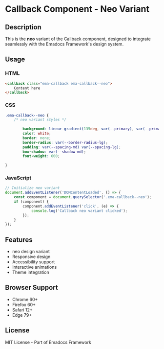 # Callback Component - Neo Variant

## Description
This is the **neo** variant of the Callback component, designed to integrate seamlessly with the Emadocs Framework's design system.

## Usage

### HTML
```html
<callback class="ema-callback ema-callback--neo">
    Content here
</callback>
```

### CSS
```css
.ema-callback--neo {
    /* neo variant styles */
    
        background: linear-gradient(135deg, var(--primary), var(--primary-dark));
        color: white;
        border: none;
        border-radius: var(--border-radius-lg);
        padding: var(--spacing-md) var(--spacing-lg);
        box-shadow: var(--shadow-md);
        font-weight: 600;
    
}
```

### JavaScript
```javascript
// Initialize neo variant
document.addEventListener('DOMContentLoaded', () => {
    const component = document.querySelector('.ema-callback--neo');
    if (component) {
        component.addEventListener('click', (e) => {
            console.log('Callback neo variant clicked');
        });
    }
});
```

## Features
- neo design variant
- Responsive design
- Accessibility support
- Interactive animations
- Theme integration

## Browser Support
- Chrome 60+
- Firefox 60+
- Safari 12+
- Edge 79+

## License
MIT License - Part of Emadocs Framework
